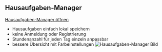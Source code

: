 ## Hausaufgaben-Manager
[Hausaufgaben-Manager öffnen](https://erpicoding.github.io/Hausaufgaben-Manager)
- Hausaufgaben einfach lokal speichern
- keine Anmeldung oder Registrierung
- Stundenanzahl für jeden Tag einzeln anpassbar
- bessere Übersicht mit Farbeinstellungen
 ![Hausaufgaben-Manager Bild](https://erpicoding.github.io/Hausaufgaben-Manager/info/img/main.png)
